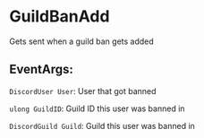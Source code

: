 GuildBanAdd
===========
Gets sent when a guild ban gets added

## EventArgs:
`DiscordUser User`: User that got banned

`ulong GuildID`: Guild ID this user was banned in

`DiscordGuild Guild`: Guild this user was banned in
